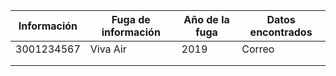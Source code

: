 
| Información | Fuga de información | Año de la fuga | Datos encontrados |
| ----------- | ------------------- | -------------- | ----------------- |
| 3001234567  | Viva Air            | 2019           | Correo            |
|             |                     |                |                   |
|             |                     |                |                   |

